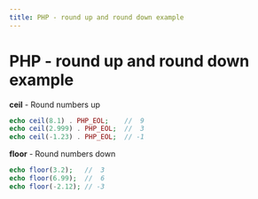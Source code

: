 ```yaml
---
title: PHP - round up and round down example
---
```


<h1 class="header">PHP - round up and round down example</h1>


<b>ceil</b> - Round numbers up
```php
echo ceil(8.1) . PHP_EOL;    //  9
echo ceil(2.999) . PHP_EOL;  //  3
echo ceil(-1.23) . PHP_EOL;  // -1
```


<b>floor</b> - Round numbers down
```php
echo floor(3.2);   //  3
echo floor(6.99);  //  6
echo floor(-2.12); // -3
```
